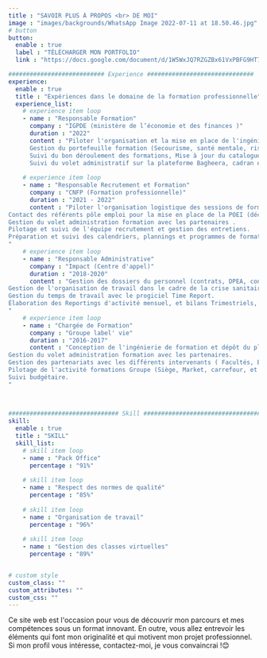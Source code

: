 ```yaml
---
title : "SAVOIR PLUS À PROPOS <br> DE MOI"
image : "images/backgrounds/WhatsApp Image 2022-07-11 at 18.50.46.jpg"
# button
button:
  enable : true
  label : "TÉLÉCHARGER MON PORTFOLIO"
  link : "https://docs.google.com/document/d/1W5WxJQ7RZGZBx61VxPBFG9HT7qhzp9ru6v_RFq4ks_E/edit?usp=sharing"

########################### Experience ##############################
experience:
  enable : true
  title : "Expériences dans le domaine de la formation professionnelle"
  experience_list:
    # experience item loop
    - name : "Responsable Formation"
      company : "IGPDE (ministère de l’économie et des finances )"
      duration : "2022"
      content : "Piloter l'organisation et la mise en place de l'ingénierie de formation dans le respect des normes qualité Qualiopi et ISO 9001.
	  Gestion du portefeuille formation (Secourisme, santé mentale, risque incendie, handicap, risques psychosociaux et les stages d'accompagnement professionnel).
	  Suivi du bon déroulement des formations, Mise à jour du catalogue de formation.
	  Suivi du volet administratif sur la plateforme Bagheera, cadran et Galileo."
      
    # experience item loop
    - name : "Responsable Recrutement et Formation"
      company : "CNFP (Formation professionnelle)"
      duration : "2021 - 2022"
      content : "Piloter l'organisation logistique des sessions de formation sur mesure pour nos clients. 
Contact des référents pôle emploi pour la mise en place de la POEI (déclaration sur DOKELIO, KAIROS). 
Gestion du volet administration formation avec les partenaires . 
Pilotage et suivi de l'équipe recrutement et gestion des entretiens. 
Préparation et suivi des calendriers, plannings et programmes de formations.
"
    # experience item loop
    - name : "Responsable Administrative"
      company : "Impact (Centre d'appel)"
      duration : "2018-2020"
      content : "Gestion des dossiers du personnel (contrats, DPEA, congés, avertissements, procédures de licenciement,...).
Gestion de l'organisation de travail dans le cadre de la crise sanitaire.
Gestion du temps de travail avec le progiciel Time Report.
Élaboration des Reportings d'activité mensuel, et bilans Trimestriels, semestriels et annuels.
" 
    # experience item loop
    - name : "Chargée de Formation"
      company : "Groupe label' vie"
      duration : "2016-2017"
      content : "Conception de l'ingénierie de formation et dépôt du plan de formation annuel. 
Gestion du volet administration formation avec les partenaires. 
Gestion des partenariats avec les différents intervenants ( Facultés, Ecoles, département formation interne...). 
Pilotage de l'activité formations Groupe (Siège, Market, carrefour, et Atacadao). 
Suivi budgétaire.
"

    
      
############################### Skill #################################
skill:
  enable : true
  title : "SKILL"
  skill_list:
    # skill item loop
    - name : "Pack Office"
      percentage : "91%"
      
    # skill item loop
    - name : "Respect des normes de qualité"
      percentage : "85%"
      
    # skill item loop
    - name : "Organisation de travail"
      percentage : "96%"
      
    # skill item loop
    - name : "Gestion des classes virtuelles"
      percentage : "89%"


# custom style
custom_class: "" 
custom_attributes: "" 
custom_css: ""
---
```


Ce site web est l'occasion pour vous de découvrir mon parcours et mes compétences sous un format innovant. En outre, vous allez entrevoir les éléments qui font mon originalité et qui motivent mon projet professionnel. 
Si mon profil vous intéresse, contactez-moi, 
je vous convaincrai !😊